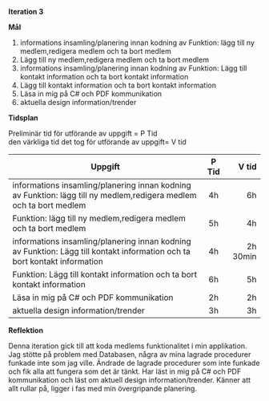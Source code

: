 ﻿**Iteration 3**

**Mål** 

1. informations insamling/planering innan kodning av Funktion: lägg till ny medlem,redigera medlem och ta bort medlem
1. Lägg till ny medlem,redigera medlem och ta bort medlem
1. informations insamling/planering innan kodning av Funktion: Lägg till kontakt information och ta bort kontakt information
1. Lägg till kontakt information och ta bort kontakt information
1. Läsa in mig på C# och PDF kommunikation
1. aktuella design information/trender   

**Tidsplan** 

Preliminär tid för utförande av uppgift = P Tid  
den värkliga tid det tog för utförande av uppgift= V tid


| Uppgift       | P Tid           | V tid  |
| ------------- |:-------------:| -----:|
|informations insamling/planering innan kodning av Funktion: lägg till ny medlem,redigera medlem och ta bort medlem|4h|6h|
|Funktion: lägg till ny medlem,redigera medlem och ta bort medlem|5h|4h|
|informations insamling/planering innan kodning av Funktion: Lägg till kontakt information och ta bort kontakt information|4h|2h 30min|
|Funktion: Lägg till kontakt information och ta bort kontakt information| 6h|5h|
|Läsa in mig på C# och PDF kommunikation |2h|2h|
|aktuella design information/trender    |3h|3h|

**Reflektion** 

Denna iteration gick till att koda medlems funktionalitet i min applikation. Jag stötte på problem med Databasen, några av mina lagrade procedurer funkade inte som jag ville. Ändrade de lagrade procedurer som inte funkade och fik alla att fungera som det är tänkt. Har läst in mig på C# och PDF kommunikation och läst om aktuell design information/trender. Känner att allt rullar på, ligger i fas med min övergripande planering.    
